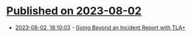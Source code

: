 # [Published on 2023-08-02](index.md)

* [2023-08-02, 18:10:03](https://lobste.rs/s/yfcjwb/going_beyond_incident_report_with_tla) - [Going Beyond an Incident Report with TLA+](http://muratbuffalo.blogspot.com/2023/08/going-beyond-incident-report-with-tla.html)
